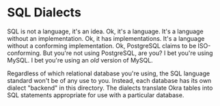 SQL Dialects
============
SQL is not a language, it's an idea. Ok, it's a language. It's a language
without an implementation. Ok, it has implementations. It's a language without
a conforming implementation. Ok, PostgreSQL claims to be ISO-conforming. But
you're not using PostgreSQL, are you? I bet you're using MySQL. I bet you're
using an _old_ version of MySQL.

Regardless of which relational database you're using, the SQL language
standard won't be of any use to you. Instead, each database has its own
dialect "backend" in this directory. The dialects translate Okra tables into
SQL statements appropriate for use with a particular database.
